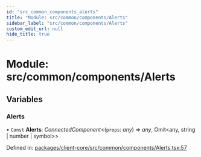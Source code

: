 ```yaml
---
id: "src_common_components_alerts"
title: "Module: src/common/components/Alerts"
sidebar_label: "src/common/components/Alerts"
custom_edit_url: null
hide_title: true
---
```


# Module: src/common/components/Alerts

## Variables

### Alerts

• `Const` **Alerts**: *ConnectedComponent*<(`props`: *any*) => *any*, Omit<any, string \| number \| symbol\>\>

Defined in: [packages/client-core/src/common/components/Alerts.tsx:57](https://github.com/xr3ngine/xr3ngine/blob/716a06460/packages/client-core/src/common/components/Alerts.tsx#L57)
